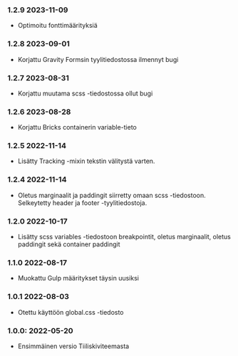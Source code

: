 ### 1.2.9 2023-11-09
* Optimoitu fonttimäärityksiä
### 1.2.8 2023-09-01
* Korjattu Gravity Formsin tyylitiedostossa ilmennyt bugi
### 1.2.7 2023-08-31
* Korjattu muutama scss -tiedostossa ollut bugi
### 1.2.6 2023-08-28
* Korjattu Bricks containerin variable-tieto
### 1.2.5 2022-11-14
* Lisätty Tracking -mixin tekstin välitystä varten.
### 1.2.4 2022-11-14
* Oletus marginaalit ja paddingit siirretty omaan scss -tiedostoon. Selkeytetty header ja footer -tyylitiedostoja.
### 1.2.0 2022-10-17
* Lisätty scss variables -tiedostoon breakpointit, oletus marginaalit, oletus paddingit sekä container paddingit
### 1.1.0 2022-08-17
* Muokattu Gulp määritykset täysin uusiksi
### 1.0.1 2022-08-03
* Otettu käyttöön global.css -tiedosto
### 1.0.0: 2022-05-20
* Ensimmäinen versio Tiiliskiviteemasta
